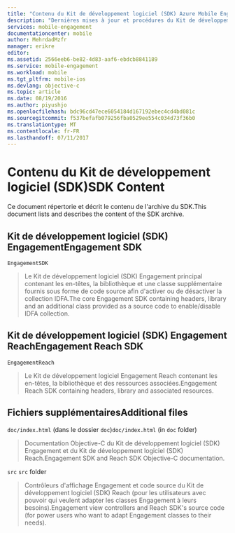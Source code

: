 ```yaml
---
title: "Contenu du Kit de développement logiciel (SDK) Azure Mobile Engagement pour iOS"
description: "Dernières mises à jour et procédures du Kit de développement logiciel (SDK) iOS pour Azure Mobile Engagement"
services: mobile-engagement
documentationcenter: mobile
author: MehrdadMzfr
manager: erikre
editor: 
ms.assetid: 2566eeb6-be82-4d83-aaf6-ebdcb8841189
ms.service: mobile-engagement
ms.workload: mobile
ms.tgt_pltfrm: mobile-ios
ms.devlang: objective-c
ms.topic: article
ms.date: 08/19/2016
ms.author: piyushjo
ms.openlocfilehash: bdc96cd47ece6054184d167192ebec4cd4bd081c
ms.sourcegitcommit: f537befafb079256fba0529ee554c034d73f36b0
ms.translationtype: MT
ms.contentlocale: fr-FR
ms.lasthandoff: 07/11/2017
---
```

# <a name="sdk-content"></a><span data-ttu-id="333a9-103">Contenu du Kit de développement logiciel (SDK)</span><span class="sxs-lookup"><span data-stu-id="333a9-103">SDK Content</span></span>
<span data-ttu-id="333a9-104">Ce document répertorie et décrit le contenu de l'archive du SDK.</span><span class="sxs-lookup"><span data-stu-id="333a9-104">This document lists and describes the content of the SDK archive.</span></span>

## <a name="engagement-sdk"></a><span data-ttu-id="333a9-105">Kit de développement logiciel (SDK) Engagement</span><span class="sxs-lookup"><span data-stu-id="333a9-105">Engagement SDK</span></span>
`EngagementSDK`

> <span data-ttu-id="333a9-106">Le Kit de développement logiciel (SDK) Engagement principal contenant les en-têtes, la bibliothèque et une classe supplémentaire fournis sous forme de code source afin d'activer ou de désactiver la collection IDFA.</span><span class="sxs-lookup"><span data-stu-id="333a9-106">The core Engagement SDK containing headers, library and an additional class provided as a source code to enable/disable IDFA collection.</span></span>
> 
> 

## <a name="engagement-reach-sdk"></a><span data-ttu-id="333a9-107">Kit de développement logiciel (SDK) Engagement Reach</span><span class="sxs-lookup"><span data-stu-id="333a9-107">Engagement Reach SDK</span></span>
`EngagementReach`

> <span data-ttu-id="333a9-108">Le Kit de développement logiciel Engagement Reach contenant les en-têtes, la bibliothèque et des ressources associées.</span><span class="sxs-lookup"><span data-stu-id="333a9-108">Engagement Reach SDK containing headers, library and associated resources.</span></span>
> 
> 

## <a name="additional-files"></a><span data-ttu-id="333a9-109">Fichiers supplémentaires</span><span class="sxs-lookup"><span data-stu-id="333a9-109">Additional files</span></span>
<span data-ttu-id="333a9-110">`doc/index.html` (dans le dossier `doc`)</span><span class="sxs-lookup"><span data-stu-id="333a9-110">`doc/index.html` (in `doc` folder)</span></span>

> <span data-ttu-id="333a9-111">Documentation Objective-C du Kit de développement logiciel (SDK) Engagement et du Kit de développement logiciel (SDK) Reach.</span><span class="sxs-lookup"><span data-stu-id="333a9-111">Engagement SDK and Reach SDK Objective-C documentation.</span></span>
> 
> 

<span data-ttu-id="333a9-112">`src` </span><span class="sxs-lookup"><span data-stu-id="333a9-112">`src` folder</span></span>

> <span data-ttu-id="333a9-113">Contrôleurs d'affichage Engagement et code source du Kit de développement logiciel (SDK) Reach (pour les utilisateurs avec pouvoir qui veulent adapter les classes Engagement à leurs besoins).</span><span class="sxs-lookup"><span data-stu-id="333a9-113">Engagement view controllers and Reach SDK's source code (for power users who want to adapt Engagement classes to their needs).</span></span>
> 
> 

